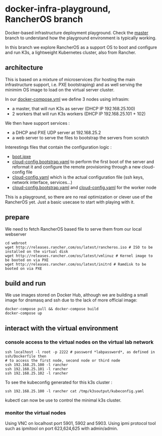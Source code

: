 # docker-infra-playground, RancherOS branch
Docker-based infrastructure deployment playground. Check the [master](https://github.com/ravens/docker-infra-playground/tree/master) branch to understand how the playground environment is typically working.

In this branch we explore RancherOS as a support OS to boot and configure and run K3s, a lightweight Kubernetes cluster, also from Rancher.

## architecture 

This is based on a mixture of microservices (for hosting the main infrastructure support, i.e. PXE bootstraping) and as well serving the minimim OS image to load on the virtual server cluster.

In our [docker-compose.yml](./docker-compose.yml) we define 3 nodes using infrasim:
 * a master, that will run K3s as server (DHCP IP 192.168.25.100)
 * 2 workers that will run K3s workers (DHCP IP 192.168.25.101 + 102)

We then have support services :
 * a DHCP and PXE UDP server at 192.168.25.2
 * a web server to serve the files to bootstrap the servers from scratch

 Interestings files that contain the configuration logic :
  * [boot.ipxe](./webroot/boot.ipxe)
  * [cloud-config.bootstrap.yaml](./webroot/cloud-config.bootstrap.yaml) to perform the first boot of the server and reformat it and configure the remote provisioning through a new cloud-config file
  * [cloud-config.yaml](./webroot/cloud-config.yaml) which is the actual configuration file (ssh keys, network interface, services...)
  * [cloud-config.bootstrap.yaml](./webroot/cloud-config.bootstrap.node.yaml) and [cloud-config.yaml](./webroot/cloud-config.node.yaml) for the worker node

  This is a playground, so there are no real optimization or clever use of the RancherOS yet. Just a basic usecase to start with playing with it.

## prepare

We need to fetch RancherOS based file to serve them from our local webserver
```
cd webroot
wget http://releases.rancher.com/os/latest/rancheros.iso # ISO to be installed on the virtual disk
wget http://releases.rancher.com/os/latest/vmlinuz # Kernel image to be booted on via PXE
wget http://releases.rancher.com/os/latest/initrd # Ramdisk to be booted on via PXE
```

## build and run

We use images stored on Docker Hub, although we are building a small image for dnsmasq and ssh due to the lack of more official image:
```
docker-compose pull && docker-compose build
docker-compose up
```

## interact with the virtual environment

### console access to the virtual nodes on the virtual lab network

```
ssh localhost -l root -p 2222 # password *labpassword*, as defined in ssh/Dockerfile then
# to access the first node, second node or third node
ssh 192.168.25.100 -l rancher 
ssh 192.168.25.101 -l rancher
ssh 192.168.25.102 -l rancher
```

To see the kubeconfig generated for this k3s cluster : 
```
ssh 192.168.25.100 -l rancher cat /tmp/k3soutput/kubeconfig.yaml
```

kubectl can now be use to control the minimal k3s cluster.

### monitor the virtual nodes 

Using VNC on localhost port 5901, 5902 and 5903.
Using ipmi protocol tool such as ipmitool on port 623,624,625 with admin/admin. 